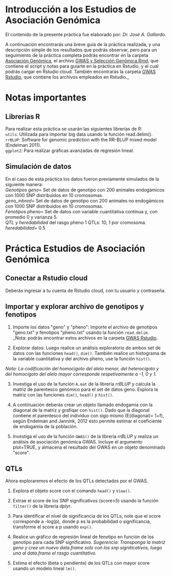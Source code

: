 # **Introducción a los Estudios de Asociación Genómica**  
El contenido de la presente práctica fue elaborado por: _Dr. José A. Gallardo_.  

A continuación encontrarás una breve guía de la práctica realizada, y una descripción simple de los resultados que podrás observar, pero para un seguimiento de la práctica completa podrás encontrar en la carpeta [Asociación Genómica](), el archivo [GWAS y Selección Genómica.Rmd](), que contiene el script y notas para guiarte en la práctica en Rstudio, y el cual podrás cargar en Rstudio cloud. También encontrarás la carpeta [GWAS Rstudio](), que contiene los archivos empleados en Rstudio._  


# **Notas importantes**  
## **Librerías R**  
Para realizar esta práctica se usarán las siguientes librerías de R:  
`utils`: Utilizada para importar big data usando la función read.delim().  
`rrBLUP`: Software for genomic prediction with the RR-BLUP mixed model (Endelman 2011).  
`ggplot2`: Para realizar gráficas avanzadas de regresión lineal.  

## **Simulación de datos**  
En el caso de esta práctica los datos fueron previamente simulados de la siguiente manera:  
_Genotipos geno_= Set de datos de genotipo con 200 animales endogámicos con 1000 SNP distribuidos en 10 cromosomas.  
_geno_inbred_= Set de datos de genotipo con 200 animales no endogámicos con 1000 SNP distribuidos en 10 cromosomas.  
_Fenotipos pheno_= Set de datos con variable cuantitativa continua y, con promedio 0 y varianza 5.  
_QTL_ y _heredabilidad_ del rasgo pheno 1 QTLs: 10, 1 por cromosoma.  
_heredabilidad_= 0.5  


# **Práctica Estudios de Asociación Genómica**  
## **Conectar a Rstudio cloud**  
Deberás ingresar a tu cuenta de Rstudio cloud, con tu usuario y contraseña.  

## **Importar y explorar archivo de genotipos y fenotipos**  
1. Importe los datos "geno" y "pheno": Importe el archivo de genotipos "geno.txt" y fenotipos "pheno.txt" usando la función `read.delim`.  
_Nota: podrás encontrar estos archivos en la carpeta [GWAS Rstudio]().  

2. Explorar datos: Luego realice un análisis exploratorio de ambos set de datos con las funciones `head()`, `dim()`. También realice un histograma de la variable cuantitativa y del archivo pheno, use la función `hist()`.  

_Nota: La codificación del homocigoto del alelo menor, del heterocigoto y del homocigoto del alelo mayor corresponde respetivamente a -1, 0 y 1._  

3. Investiga el uso de la función `A.mat` de la librería _rrBLUP_ y calcula la matriz de parentesco genómico para el set de datos geno. Explora la matriz con las funciones `dim()`, `head()` y `hist()`.  

4. A continuación deberás crear un objeto llamado endogamia con la diagonal de la matriz y grafiqar con `hist()`. Dado que la diagonal contiene el parentesco del individuo con sigo mismo (E(diagonal)= 1+f), según Endelman and Jannink, 2012 esto permite estimar el coeficiente de endogamia de la población.  

5. Investiga el uso de la función `GWAS()` de la librería _rrBLUP_ y realiza un análisis de asociación genómica GWAS. Incluye el argumento plot=TRUE, y almacena el resultado del GWAS en un objeto denominado "score".  

## **QTLs**  
Ahora exploraremos el efecto de los QTLs detectados por el GWAS.  
1. Explora el objeto score con el comando `head()` y `View()`.  

2. Extrae el score de los SNP significativos (score>5) usando la función `filter()` de la librería _dplyr_.  

3. Para identificar el nivel de significancia de los QTLs, note que el score corresponde a -log(p), donde p es la probabilidad o significancia, transforme el score a p usando `exp()`.  

4. Realice un gráfico de regresión lineal de fenotipo en función de los genotipo para cada SNP significativo. _Sugerencia: Transponga la matriz geno y cree un nuevo data.frame solo con los snp signiticativos, luego una al data.frame el rasgo cuantitativo._  

5. Estima el efecto (beta o pendiente) de los QTLs con mayor score usando un modelo lineal `lm()`.  
